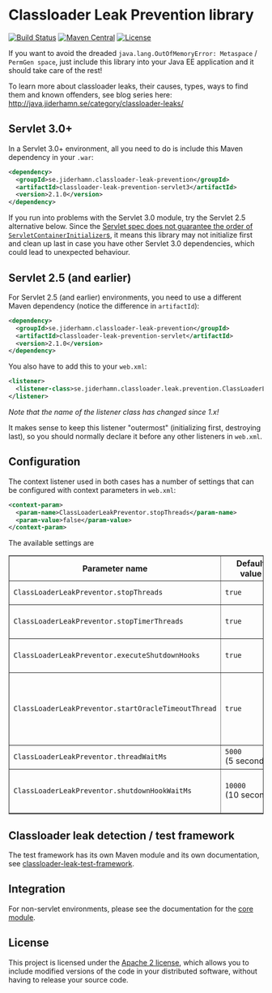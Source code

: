 # Classloader Leak Prevention library
[![Build Status](https://travis-ci.org/mjiderhamn/classloader-leak-prevention.svg?branch=master)](http://travis-ci.org/mjiderhamn/classloader-leak-prevention)
[![Maven Central](https://maven-badges.herokuapp.com/maven-central/se.jiderhamn.classloader-leak-prevention/classloader-leak-prevention-servlet3/badge.svg)](https://maven-badges.herokuapp.com/maven-central/se.jiderhamn.classloader-leak-prevention/classloader-leak-prevention-servlet3/)
[![License](https://img.shields.io/badge/license-Apache2-blue.svg?style=flat)](https://github.com/mjiderhamn/classloader-leak-prevention/blob/master/LICENSE.txt)

If you want to avoid the dreaded `java.lang.OutOfMemoryError: Metaspace` / `PermGen space`, 
just include this library into your Java EE application and it should take care of the rest!

To learn more about classloader leaks, their causes, types, ways to find them and known offenders, see blog series here: http://java.jiderhamn.se/category/classloader-leaks/

## Servlet 3.0+
In a Servlet 3.0+ environment, all you need to do is include this Maven 
dependency in your `.war`:
```xml
<dependency>
  <groupId>se.jiderhamn.classloader-leak-prevention</groupId>
  <artifactId>classloader-leak-prevention-servlet3</artifactId>
  <version>2.1.0</version>
</dependency>
```

If you run into problems with the Servlet 3.0 module, try the Servlet 2.5 alternative below.
Since the [Servlet spec does not guarantee the order of `ServletContainerInitializer`s](https://java.net/jira/browse/SERVLET_SPEC-79),
it means this library may not initialize first and clean up last in case you have other Servlet 3.0 dependencies, which
could lead to unexpected behaviour.

## Servlet 2.5 (and earlier)
For Servlet 2.5 (and earlier) environments, you need to use a different
Maven dependency (notice the difference in `artifactId`):
```xml
<dependency>
  <groupId>se.jiderhamn.classloader-leak-prevention</groupId>
  <artifactId>classloader-leak-prevention-servlet</artifactId>
  <version>2.1.0</version>
</dependency>
```

You also have to add this to your `web.xml`:
```xml
<listener>
  <listener-class>se.jiderhamn.classloader.leak.prevention.ClassLoaderLeakPreventorListener</listener-class>
</listener>
```
_Note that the name of the listener class has changed since 1.x!_

It makes sense to keep this listener "outermost" (initializing first, 
destroying last), so you should normally declare it before any other 
listeners in `web.xml`.

## Configuration
The context listener used in both cases has a number of settings that can be configured with context parameters in `web.xml`:
 
```xml
<context-param>
  <param-name>ClassLoaderLeakPreventor.stopThreads</param-name>
  <param-value>false</param-value>
</context-param>
```
 
 The available settings are
 <table border="1">
   <tr>
     <th>Parameter name</th>
     <th>Default value</th>
     <th>Description</th>
   </tr>
   <tr>
     <td><code>ClassLoaderLeakPreventor.stopThreads</code></td>
     <td><code>true</code></td>
     <td>Should threads tied to the web app classloader be forced to stop at application shutdown?</td>
   </tr>
   <tr>
     <td><code>ClassLoaderLeakPreventor.stopTimerThreads</code></td>
     <td><code>true</code></td>
     <td>Should Timer threads tied to the web app classloader be forced to stop at application shutdown?</td>
   </tr>
   <tr>
     <td><code>ClassLoaderLeakPreventor.executeShutdownHooks</td>
     <td><code>true</code></td>
     <td>Should shutdown hooks registered from the application be executed at application shutdown?</td>
   </tr>
   <tr>
     <td><code>ClassLoaderLeakPreventor.startOracleTimeoutThread</td>
     <td><code>true</code></td>
     <td>
       Should the <code>oracle.jdbc.driver.OracleTimeoutPollingThread</code> thread be forced to start with system ClassLoader,
       in case Oracle JDBC driver is present? This is normally a good idea, but can be disabled in case the Oracle JDBC
       driver is not used even though it is on the classpath.
     </td>
   </tr>
   <tr>
     <td><code>ClassLoaderLeakPreventor.threadWaitMs</td>
     <td nowrap="nowrap"><code>5000</code><br />(5 seconds)</td>
     <td>No of milliseconds to wait for threads to finish execution, before stopping them.</td>
   </tr>
   <tr>
     <td><code>ClassLoaderLeakPreventor.shutdownHookWaitMs</code></td>
     <td nowrap="nowrap"><code>10000</code><br />(10 seconds)</td>
     <td>
       No of milliseconds to wait for shutdown hooks to finish execution, before stopping them.
       If set to -1 there will be no waiting at all, but Thread is allowed to run until finished.
     </td>
   </tr>
 </table>

## Classloader leak detection / test framework

The test framework has its own Maven module and its own documentation, see [classloader-leak-test-framework](classloader-leak-test-framework).

## Integration

For non-servlet environments, please see the documentation for the [core module](classloader-leak-prevention/classloader-leak-prevention-core).

## License

This project is licensed under the [Apache 2 license](http://www.apache.org/licenses/LICENSE-2.0), which allows you to include modified versions of the code in your distributed software, without having to release your source code.
